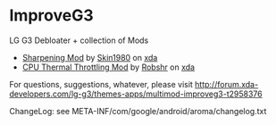 ImproveG3
=========

LG G3 Debloater + collection of Mods
- [Sharpening Mod](http://forum.xda-developers.com/lg-g3/orig-development/fix-sharpening-mod-script-1-0-beta-t2957648) by [Skin1980](http://forum.xda-developers.com/member.php?u=2174433) on [xda](http://forum.xda-developers.com/)
- [CPU Thermal Throttling Mod](http://forum.xda-developers.com/lg-g3/development/thermal-mod-t2907363) by [Robshr](http://forum.xda-developers.com/member.php?u=4888382) on [xda](http://forum.xda-developers.com/)

For questions, suggestions, whatever, please visit
http://forum.xda-developers.com/lg-g3/themes-apps/multimod-improveg3-t2958376

ChangeLog: see META-INF/com/google/android/aroma/changelog.txt
